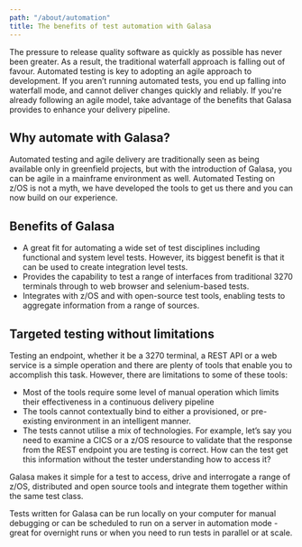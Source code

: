 ```yaml
---
path: "/about/automation"
title: The benefits of test automation with Galasa
---
```


The pressure to release quality software as quickly as possible has never been greater. As a result, the traditional 
waterfall approach is falling out of favour. Automated testing is key to adopting an agile approach to development. If you aren’t running automated tests, you end up falling into waterfall mode, and cannot deliver changes quickly and reliably. If you're already following an agile model, take advantage of the benefits that Galasa provides to enhance your delivery pipeline.  

## Why automate with Galasa?
Automated testing and agile delivery are traditionally seen as being available only in greenfield projects, but with the introduction of Galasa, you can be agile in a mainframe environment as well. Automated Testing on z/OS is not a myth, we have developed the tools to get us there and you can now build on our experience.

## Benefits of Galasa
- A great fit for automating a wide set of test disciplines including functional and system level tests. However, its biggest benefit is that it can be used to create integration level tests.
- Provides the capability to test a range of interfaces from traditional 3270 terminals through to web browser and selenium-based tests.  
- Integrates with z/OS and with open-source test tools, enabling tests to aggregate information from a range of sources.


## Targeted testing without limitations
Testing an endpoint, whether it be a 3270 terminal, a REST API or a web service is a simple operation and there are plenty of tools 
that enable you to accomplish this task.  However, there are  limitations to some of these tools:

-	Most of the tools require some level of manual operation which limits their effectiveness in a continuous delivery pipeline
-	The tools cannot contextually bind to either a provisioned, or pre-existing environment in an intelligent manner.
-	The tests cannot utilise a mix of technologies.  For example, let’s say you need to examine a CICS or a z/OS resource to validate that the response from the REST endpoint you are testing is correct.  How can the test get this information without the tester understanding how to access it?

Galasa makes it simple for a test to access, drive and interrogate a range of z/OS, distributed and open source tools and integrate them together within the same test class.

Tests written for Galasa can be run locally on your computer for manual debugging or can be scheduled to run on a server in automation mode - great for overnight runs or when you need to run tests in parallel or at scale. 



